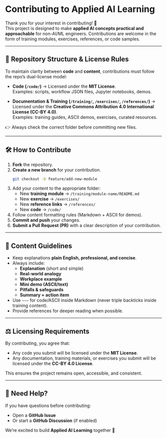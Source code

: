 # Contributing to Applied AI Learning

Thank you for your interest in contributing! 🙌  
This project is designed to make **applied AI concepts practical and approachable** 
for non-AI/ML engineers. Contributions are welcome in the form of training modules, 
exercises, references, or code samples.  

---

## 📂 Repository Structure & License Rules

To maintain clarity between **code** and **content**, contributions must follow 
the repo’s dual-license model:

- **Code (`/code/`)** → Licensed under the **MIT License**.  
  Examples: scripts, workflow JSON files, Jupyter notebooks, demos.  

- **Documentation & Training (`/training/`, `/exercises/`, `/references/`)** 
  → Licensed under the **Creative Commons Attribution 4.0 International License (CC-BY 4.0)**.  
  Examples: training guides, ASCII demos, exercises, curated resources.  

👉 Always check the correct folder before committing new files.  

---

## 🛠 How to Contribute

1. **Fork** the repository.  
2. **Create a new branch** for your contribution.  
   ~~~bash
   git checkout -b feature/add-new-module
   ~~~
3. Add your content to the appropriate folder:  
   - New **training module** → `/training/module-name/README.md`  
   - New **exercise** → `/exercises/`  
   - New **reference links** → `/references/`  
   - New **code** → `/code/`  
4. Follow content formatting rules (Markdown + ASCII for demos).  
5. **Commit and push** your changes.  
6. **Submit a Pull Request (PR)** with a clear description of your contribution.  

---

## 📝 Content Guidelines

- Keep explanations **plain English, professional, and concise**.  
- Always include:  
  - **Explanation** (short and simple)  
  - **Real-world analogy**  
  - **Workplace example**  
  - **Mini demo (ASCII/text)**  
  - **Pitfalls & safeguards**  
  - **Summary + action item**  
- Use `~~~` for code/ASCII inside Markdown (never triple backticks inside 
  training content).  
- Provide references for deeper reading when possible.  

---

## ⚖️ Licensing Requirements

By contributing, you agree that:  
- Any code you submit will be licensed under the **MIT License**.  
- Any documentation, training materials, or exercises you submit will be licensed 
  under the **CC-BY 4.0 License**.  

This ensures the project remains open, accessible, and consistent.  

---

## 🙋 Need Help?

If you have questions before contributing:  
- Open a **GitHub Issue**  
- Or start a **GitHub Discussion** (if enabled)  

We’re excited to build **Applied AI Learning** together 🚀
